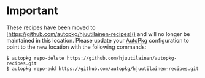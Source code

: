 # Important

These recipes have been moved to [https://github.com/autopkg/hjuutilainen-recipes]() and will no longer be maintained in this location. Please update your [AutoPkg](https://github.com/autopkg/autopkg) configuration to point to the new location with the following commands:

    $ autopkg repo-delete https://github.com/hjuutilainen/autopkg-recipes.git
    $ autopkg repo-add https://github.com/autopkg/hjuutilainen-recipes.git
